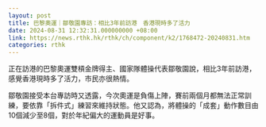 ```yaml
---
layout: post
title: 巴黎奧運｜鄒敬園專訪：相比3年前訪港　香港現時多了活力
date: 2024-08-31 12:32:31.000000000 +08:00
link: https://news.rthk.hk/rthk/ch/component/k2/1768472-20240831.htm
categories: rthk
---
```


正在訪港的巴黎奧運雙槓金牌得主、國家隊體操代表鄒敬園說，相比3年前訪港，感覺香港現時多了活力，市民亦很熱情。

鄒敬園接受本台專訪時又透露，今次奧運是負傷上陣，賽前兩個月都無法正常訓練，要依靠「拆件式」練習來維持狀態。他又認為，將體操的「成套」動作數目由10個減少至8個，對於年紀偏大的運動員是好事。
